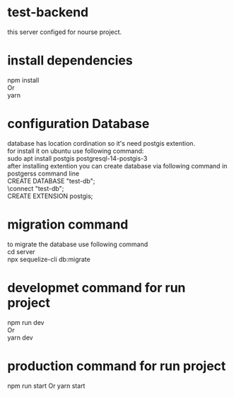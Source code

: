 # test-backend
this server configed for nourse project.

# install dependencies
npm install<br />
Or<br />
yarn<br />

# configuration Database
database has location cordination so it's need postgis extention.<br />
for install it on ubuntu use following command:<br />
sudo apt install postgis postgresql-14-postgis-3<br />
after installing extention you can create database via following command in postgerss command line<br />
CREATE DATABASE "test-db";<br />
\connect "test-db";<br />
CREATE EXTENSION postgis;<br />
# migration command
to migrate the database use following command<br />
cd server<br />
npx sequelize-cli db:migrate<br />
# developmet command for run project
npm run dev<br />
Or<br />
yarn dev<br />

# production command for run project
npm run start
Or
yarn start